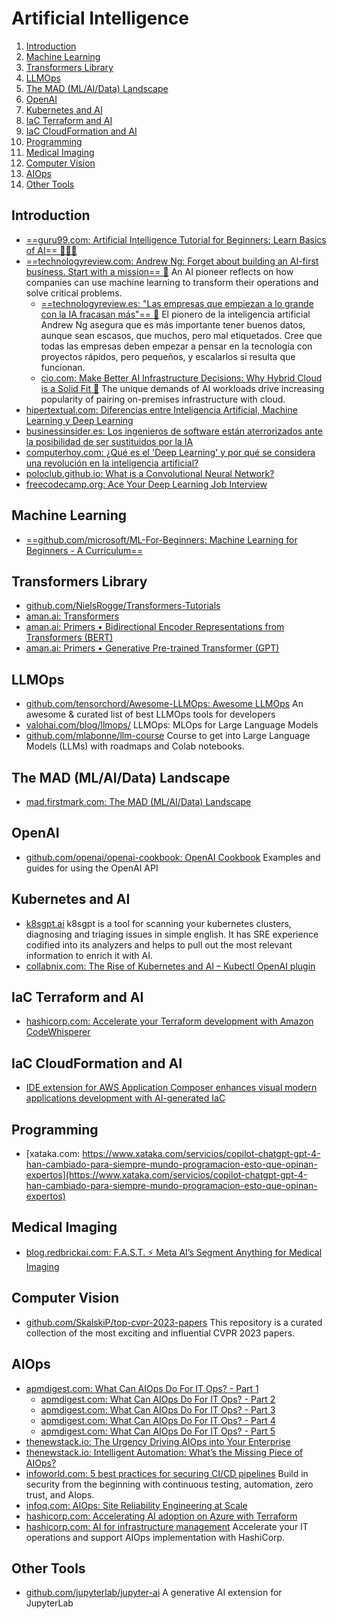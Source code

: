 # Artificial Intelligence

1. [Introduction](#introduction)
2. [Machine Learning](#machine-learning)
3. [Transformers Library](#transformers-library)
4. [LLMOps](#llmops)
5. [The MAD (ML/AI/Data) Landscape](#the-mad-mlaidata-landscape)
6. [OpenAI](#openai)
7. [Kubernetes and AI](#kubernetes-and-ai)
8. [IaC Terraform and AI](#iac-terraform-and-ai)
9. [IaC CloudFormation and AI](#iac-cloudformation-and-ai)
10. [Programming](#programming)
11. [Medical Imaging](#medical-imaging)
12. [Computer Vision](#computer-vision)
13. [AIOps](#aiops)
14. [Other Tools](#other-tools)

## Introduction

- [==guru99.com: Artificial Intelligence Tutorial for Beginners: Learn Basics of AI== 🌟🌟🌟](https://www.guru99.com/ai-tutorial.html)
- [==technologyreview.com: Andrew Ng: Forget about building an AI-first business. Start with a mission== 🌟](https://www.technologyreview.com/2021/03/26/1021258/ai-pioneer-andrew-ng-machine-learning-business) An AI pioneer reflects on how companies can use machine learning to transform their operations and solve critical problems.
    - [==technologyreview.es: "Las empresas que empiezan a lo grande con la IA fracasan más"== 🌟](https://www.technologyreview.es/s/13258/las-empresas-que-empiezan-lo-grande-con-la-ia-fracasan-mas) El pionero de la inteligencia artificial Andrew Ng asegura que es más importante tener buenos datos, aunque sean escasos, que muchos, pero mal etiquetados. Cree que todas las empresas deben empezar a pensar en la tecnología con proyectos rápidos, pero pequeños, y escalarlos si resulta que funcionan.
    - [cio.com: Make Better AI Infrastructure Decisions: Why Hybrid Cloud is a Solid Fit 🌟](https://www.cio.com/article/350337/make-better-ai-infrastructure-decisions-why-hybrid-cloud-is-a-solid-fit.html) The unique demands of AI workloads drive increasing popularity of pairing on-premises infrastructure with cloud.
- [hipertextual.com: Diferencias entre Inteligencia Artificial, Machine Learning y Deep Learning](https://hipertextual.com/2023/02/diferencias-ia-machine-learning)
- [businessinsider.es: Los ingenieros de software están aterrorizados ante la posibilidad de ser sustituidos por la IA](https://www.businessinsider.es/ingenieros-software-estan-aterrorizados-posibilidad-ser-sustituidos-ia-1238112)
- [computerhoy.com: ¿Qué es el 'Deep Learning' y por qué se considera una revolución en la inteligencia artificial?](https://computerhoy.com/tecnologia/deep-learning-considera-revolucion-ia-1241180)
- [poloclub.github.io: What is a Convolutional Neural Network?](https://poloclub.github.io/cnn-explainer/)
- [freecodecamp.org: Ace Your Deep Learning Job Interview](https://www.freecodecamp.org/news/ace-your-deep-learning-job-interview/)

## Machine Learning

- [==github.com/microsoft/ML-For-Beginners: Machine Learning for Beginners - A Curriculum==](https://github.com/microsoft/ML-For-Beginners)

## Transformers Library

- [github.com/NielsRogge/Transformers-Tutorials](https://github.com/NielsRogge/Transformers-Tutorials)
- [aman.ai: Transformers](https://aman.ai/primers/ai/transformers/)
- [aman.ai: Primers • Bidirectional Encoder Representations from Transformers (BERT)](https://aman.ai/primers/ai/bert/)
- [aman.ai: Primers • Generative Pre-trained Transformer (GPT)](https://aman.ai/primers/ai/gpt/)

## LLMOps

- [github.com/tensorchord/Awesome-LLMOps: Awesome LLMOps](https://github.com/tensorchord/Awesome-LLMOps) An awesome & curated list of best LLMOps tools for developers
- [valohai.com/blog/llmops/](https://valohai.com/blog/llmops/) LLMOps: MLOps for Large Language Models
- [github.com/mlabonne/llm-course](https://github.com/mlabonne/llm-course) Course to get into Large Language Models (LLMs) with roadmaps and Colab notebooks.

## The MAD (ML/AI/Data) Landscape

- [mad.firstmark.com: The MAD (ML/AI/Data) Landscape](https://mad.firstmark.com/)

## OpenAI

- [github.com/openai/openai-cookbook: OpenAI Cookbook](https://github.com/openai/openai-cookbook) Examples and guides for using the OpenAI API

## Kubernetes and AI

- [k8sgpt.ai](https://k8sgpt.ai) k8sgpt is a tool for scanning your kubernetes clusters, diagnosing and triaging issues in simple english. It has SRE experience codified into its analyzers and helps to pull out the most relevant information to enrich it with AI.
- [collabnix.com: The Rise of Kubernetes and AI – Kubectl OpenAI plugin](https://collabnix.com/the-rise-of-kubernetes-and-ai-kubectl-openai-plugin/)

## IaC Terraform and AI

- [hashicorp.com: Accelerate your Terraform development with Amazon CodeWhisperer](https://www.hashicorp.com/blog/accelerate-your-terraform-development-with-amazon-codewhisperer)

## IaC CloudFormation and AI

- [IDE extension for AWS Application Composer enhances visual modern applications development with AI-generated IaC](https://aws.amazon.com/blogs/aws/ide-extension-for-aws-application-composer-enhances-visual-modern-applications-development-with-ai-generated-iac/)

## Programming

- [xataka.com: https://www.xataka.com/servicios/copilot-chatgpt-gpt-4-han-cambiado-para-siempre-mundo-programacion-esto-que-opinan-expertos](https://www.xataka.com/servicios/copilot-chatgpt-gpt-4-han-cambiado-para-siempre-mundo-programacion-esto-que-opinan-expertos)

## Medical Imaging

- [blog.redbrickai.com: F.A.S.T. ⚡️ Meta AI’s Segment Anything for Medical Imaging](https://blog.redbrickai.com/blog-posts/fast-meta-sam-for-medical-imaging)

## Computer Vision

- [github.com/SkalskiP/top-cvpr-2023-papers](https://github.com/SkalskiP/top-cvpr-2023-papers) This repository is a curated collection of the most exciting and influential CVPR 2023 papers.

## AIOps

- [apmdigest.com: What Can AIOps Do For IT Ops? - Part 1](https://www.apmdigest.com/aiops-itops-1)
    - [apmdigest.com: What Can AIOps Do For IT Ops? - Part 2](https://www.apmdigest.com/aiops-itops-2)
    - [apmdigest.com: What Can AIOps Do For IT Ops? - Part 3](https://www.apmdigest.com/aiops-itops-3)
    - [apmdigest.com: What Can AIOps Do For IT Ops? - Part 4](https://www.apmdigest.com/aiops-itops-4)
    - [apmdigest.com: What Can AIOps Do For IT Ops? - Part 5](https://www.apmdigest.com/aiops-itops-5)
- [thenewstack.io: The Urgency Driving AIOps into Your Enterprise](https://thenewstack.io/the-urgency-driving-aiops-into-your-enterprise/)
- [thenewstack.io: Intelligent Automation: What’s the Missing Piece of AIOps?](https://thenewstack.io/intelligent-automation-whats-the-missing-piece-of-aiops/)
- [infoworld.com: 5 best practices for securing CI/CD pipelines](https://www.infoworld.com/article/3673891/5-best-practices-for-securing-cicd-pipelines.html) Build in
security from the beginning with continuous testing, automation, zero trust, and AIops.
- [infoq.com: AIOps: Site Reliability Engineering at Scale](https://www.infoq.com/articles/aiops-reliability-engineering/)
- [hashicorp.com: Accelerating AI adoption on Azure with Terraform](https://www.hashicorp.com/blog/accelerating-ai-adoption-on-azure-with-terraform)
- [hashicorp.com: AI for infrastructure management](https://www.hashicorp.com/solutions/ai-infrastructure-management) Accelerate your IT operations and support AIOps implementation with HashiCorp.

## Other Tools

- [github.com/jupyterlab/jupyter-ai](https://github.com/jupyterlab/jupyter-ai) A generative AI extension for JupyterLab